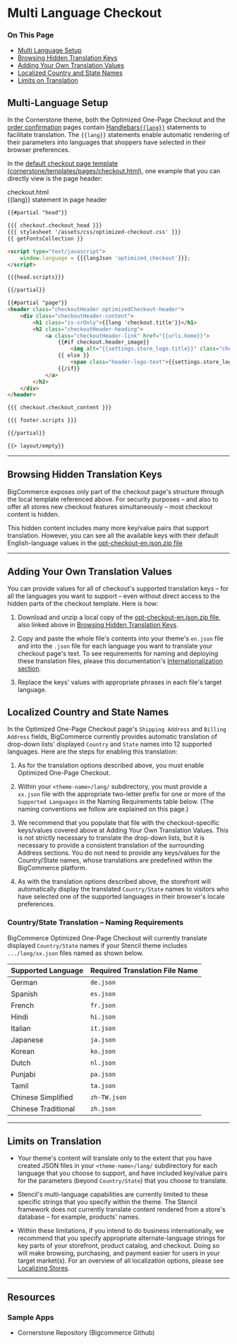 <h1>Multi Language Checkout</h1>

<div class="otp" id="no-index">
	<h3> On This Page </h3>
	<ul>
		<li><a href="#multi_multi-lang">Multi Language Setup</a></li>
    <li><a href="#multi_browsing">Browsing Hidden Translation Keys</a></li>
    <li><a href="#multi_adding">Adding Your Own Translation Values</a></li>
    <li><a href="#multi_localized">Localized Country and State Names</a></li>
    <li><a href="#multi_stencils-overall">Limits on Translation</a></li>
	</ul>
</div>

<a href='#multi_multi-lang' aria-hidden='true' class='block-anchor'  id='multi_multi-lang'><i aria-hidden='true' class='linkify icon'></i></a>

## Multi-Language Setup

In the Cornerstone theme, both the Optimized One-Page Checkout and the [order confirmation](https://github.com/bigcommerce/cornerstone/blob/master/templates/pages/order-confirmation.html) pages contain [Handlebars`{{lang}}`](/stencil-docs/handlebars-syntax-and-helpers/handlebars-helpers-reference/string-helpers/custom-string-helpers#handlebars_lang) statements to facilitate translation. The `{{lang}}` statements enable automatic rendering of their parameters into languages that shoppers have selected in their browser preferences.

In the [default checkout page template (cornerstone/templates/pages/checkout.html)](https://github.com/bigcommerce/cornerstone/blob/master/templates/pages/checkout.html), one example that you can directly view is the page header:

<div class="HubBlock-header">
    <div class="HubBlock-header-title flex items-center">
        <div class="HubBlock-header-name">checkout.html</div>
    </div><div class="HubBlock-header-subtitle">{{lang}} statement in page header</div>
</div>

<!--
title: "checkout.html"
subtitle: "{{lang}} statement in page header"
lineNumbers: true
-->

```html
{{#partial "head"}}

{{{ checkout.checkout_head }}}
{{{ stylesheet '/assets/css/optimized-checkout.css' }}}
{{ getFontsCollection }}

<script type="text/javascript">
    window.language = {{{langJson 'optimized_checkout'}}};
</script>

{{{head.scripts}}}

{{/partial}}

{{#partial "page"}}
<header class="checkoutHeader optimizedCheckout-header">
    <div class="checkoutHeader-content">
        <h1 class="is-srOnly">{{lang 'checkout.title'}}</h1>
        <h2 class="checkoutHeader-heading">
            <a class="checkoutHeader-link" href="{{urls.home}}">
                {{#if checkout.header_image}}
                    <img alt="{{settings.store_logo.title}}" class="checkoutHeader-logo" id="logoImage" src="{{ checkout.header_image }}"/>
                {{ else }}
                    <span class="header-logo-text">{{settings.store_logo.title}}</span>
                {{/if}}
            </a>
        </h2>
    </div>
</header>

{{{ checkout.checkout_content }}}

{{{ footer.scripts }}}

{{/partial}}

{{> layout/empty}}

```

---

<a href='#multi_browsing' aria-hidden='true' class='block-anchor'  id='multi_browsing'><i aria-hidden='true' class='linkify icon'></i></a>

## Browsing Hidden Translation Keys

BigCommerce exposes only part of the checkout page's structure through the local template referenced above. For security purposes – and also to offer all stores new checkout features simultaneously – most checkout content is hidden.

This hidden content includes many more key/value pairs that support translation. However, you can see all the available keys with their default English-language values in the [opt-checkout-en.json.zip file](https://storage.googleapis.com/bigcommerce-production-dev-center/template-files/opt-checkout-en.json.zip)

---

<a href='#multi_adding' aria-hidden='true' class='block-anchor'  id='multi_adding'><i aria-hidden='true' class='linkify icon'></i></a>

## Adding Your Own Translation Values

You can provide values for all of checkout's supported translation keys – for all the languages you want to support – even without direct access to the hidden parts of the checkout template. Here is how:

1. Download and unzip a local copy of the [opt-checkout-en.json.zip file](https://storage.googleapis.com/bigcommerce-production-dev-center/template-files/opt-checkout-en.json.zip), also linked above in [Browsing Hidden Translation Keys](multi_browsing).

2. Copy and paste the whole file's contents into your theme's `en.json` file and into the `.json` file for each language you want to translate your checkout page's text. To see requirements for naming and deploying these translation files, please this documentation's [Internationalization section](/stencil-docs/internationalization-and-localization/).

3. Replace the keys' values with appropriate phrases in each file's target language.

<a href='#multi_localized' aria-hidden='true' class='block-anchor'  id='multi_localized'><i aria-hidden='true' class='linkify icon'></i></a>

## Localized Country and State Names

In the Optimized One-Page Checkout page's `Shipping Address` and `Billing Address` fields, BigCommerce currently provides automatic translation of drop-down lists' displayed `Country` and `State` names into 12 supported languages. Here are the steps for enabling this translation:

1. As for the translation options described above, you must enable Optimized One-Page Checkout.

2. Within your `<theme-name>/lang/` subdirectory, you must provide a `xx.json` file with the appropriate two-letter prefix for one or more of the `Supported Languages` in the Naming Requirements table below. (The naming conventions we follow are explained on this page.)

3. We recommend that you populate that file with the checkout-specific keys/values covered above at Adding Your Own Translation Values. This is not strictly necessary to translate the drop-down lists, but it is necessary to provide a consistent translation of the surrounding Address sections. You do not need to provide any keys/values for the Country/State names, whose translations are predefined within the BigCommerce platform.

4. As with the translation options described above, the storefront will automatically display the translated `Country/State` names to visitors who have selected one of the supported languages in their browser's locale preferences.

### Country/State Translation – Naming Requirements

BigCommerce Optimized One-Page Checkout will currently translate displayed `Country/State` names if your Stencil theme includes `.../lang/xx.json` files named as shown below.

| Supported Language | Required Translation File Name |
|------|------|
|  German | `de.json` |
| Spanish | `es.json` |
| French | `fr.json` |
| Hindi | `hi.json` |
| Italian | `it.json` |
| Japanese | `ja.json` |
| Korean | `ko.json` |
| Dutch | `nl.json` |
| Punjabi | `pa.json` |
| Tamil | `ta.json` |
| Chinese Simplified | `zh-TW.json` |
| Chinese Traditional | `zh.json` |

---

<a href='#multi_stencils-overall' aria-hidden='true' class='block-anchor'  id='multi_stencils-overall'><i aria-hidden='true' class='linkify icon'></i></a>

## Limits on Translation

* Your theme's content will translate only to the extent that you have created JSON files in your `<theme-name>/lang/` subdirectory for each language that you choose to support, and have included key/value pairs for the parameters (beyond `Country/State`) that you choose to translate.

* Stencil's multi-language capabilities are currently limited to these specific strings that you specify within the theme. The Stencil framework does not currently translate content rendered from a store's database – for example, products' names.

* Within these limitations, if you intend to do business internationally, we recommend that you specify appropriate alternate-language strings for key parts of your storefront, product catalog, and checkout. Doing so will make browsing, purchasing, and payment easier for users in your target market(s). For an overview of all localization options, please see [Localizing Stores](/stencil-docs/internationalization-and-localization/localizing-stores).

---

## Resources

### Sample Apps

* Cornerstone Repository (Bigcommerce Github)
